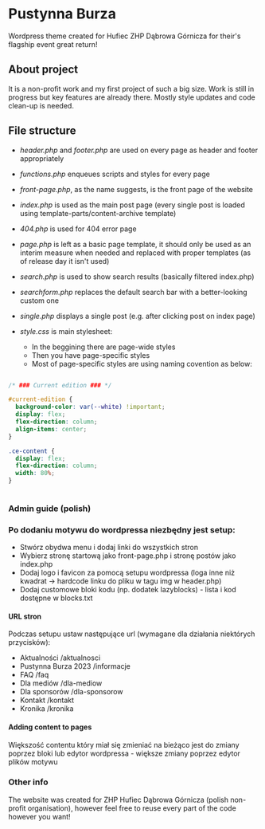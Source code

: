 # Pustynna Burza

Wordpress theme created for Hufiec ZHP Dąbrowa Górnicza for their's flagship event great return!

## About project

It is a non-profit work and my first project of such a big size. Work is still in progress but key features are already there. Mostly style updates and code clean-up is needed.

## File structure

- _header.php_ and _footer.php_ are used on every page as header and footer appropriately

- _functions.php_ enqueues scripts and styles for every page

- _front-page.php_, as the name suggests, is the front page of the website

- _index.php_ is used as the main post page (every single post is loaded using template-parts/content-archive template)

- _404.php_ is used for 404 error page

- _page.php_ is left as a basic page template, it should only be used as an interim measure when needed and replaced with proper templates (as of release day it isn't used)

- _search.php_ is used to show search results (basically filtered index.php)

- _searchform.php_ replaces the default search bar with a better-looking custom one

- _single.php_ displays a single post (e.g. after clicking post on index page)

- _style.css_ is main stylesheet:
  - In the beggining there are page-wide styles
  - Then you have page-specific styles
  - Most of page-specific styles are using naming covention as below:


```css

/* ### Current edition ### */

#current-edition {
  background-color: var(--white) !important;
  display: flex;
  flex-direction: column;
  align-items: center;
}

.ce-content {
  display: flex;
  flex-direction: column;
  width: 80%;
}
    
```

### Admin guide (polish)

### Po dodaniu motywu do wordpressa niezbędny jest setup:
- Stwórz obydwa menu i dodaj linki do wszystkich stron
- Wybierz stronę startową jako front-page.php i stronę postów jako index.php
- Dodaj logo i favicon za pomocą setupu wordpressa (loga inne niż kwadrat -> hardcode linku do pliku w tagu img w header.php)
- Dodaj customowe bloki kodu (np. dodatek lazyblocks) - lista i kod dostępne w blocks.txt

#### URL stron

Podczas setupu ustaw następujące url (wymagane dla działania niektórych przycisków):
- Aktualności /aktualnosci
- Pustynna Burza 2023 /informacje
- FAQ /faq
- Dla mediów /dla-mediow
- Dla sponsorów /dla-sponsorow
- Kontakt /kontakt
- Kronika /kronika

#### Adding content to pages

Większość contentu który miał się zmieniać na bieżąco jest do zmiany poprzez bloki lub edytor wordpressa - większe zmiany poprzez edytor plików motywu



### Other info

The website was created for ZHP Hufiec Dąbrowa Górnicza (polish non-profit organisation), however feel free to reuse every part of the code however you want!
